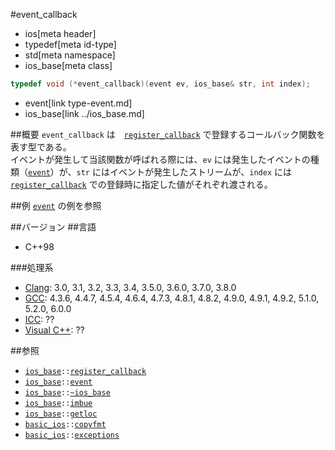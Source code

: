 #event_callback
* ios[meta header]
* typedef[meta id-type]
* std[meta namespace]
* ios_base[meta class]

```cpp
typedef void (*event_callback)(event ev, ios_base& str, int index);
```
* event[link type-event.md]
* ios_base[link ../ios_base.md]

##概要
`event_callback` は　[`register_callback`](register_callback.md) で登録するコールバック関数を表す型である。  
イベントが発生して当該関数が呼ばれる際には、`ev` には発生したイベントの種類（[`event`](type-event.md)）が、`str` にはイベントが発生したストリームが、`index` には [`register_callback`](register_callback.md) での登録時に指定した値がそれぞれ渡される。


##例
[`event`](type-event.md) の例を参照


##バージョン
##言語
- C++98

###処理系
- [Clang](/implementation.md#clang): 3.0, 3.1, 3.2, 3.3, 3.4, 3.5.0, 3.6.0, 3.7.0, 3.8.0
- [GCC](/implementation.md#gcc): 4.3.6, 4.4.7, 4.5.4, 4.6.4, 4.7.3, 4.8.1, 4.8.2, 4.9.0, 4.9.1, 4.9.2, 5.1.0, 5.2.0, 6.0.0
- [ICC](/implementation.md#icc): ??
- [Visual C++](/implementation.md#visual_cpp): ??


##参照
- [`ios_base`](../ios_base.md)`::`[`register_callback`](register_callback.md)
- [`ios_base`](../ios_base.md)`::`[`event`](type-event.md)
- [`ios_base`](../ios_base.md)`::`[`~ios_base`](op_destructor.md.nolink)
- [`ios_base`](../ios_base.md)`::`[`imbue`](imbue.md)
- [`ios_base`](../ios_base.md)`::`[`getloc`](getloc.md)
- [`basic_ios`](../basic_ios.md)`::`[`copyfmt`](../basic_ios/copyfmt.md.nolink)
- [`basic_ios`](../basic_ios.md)`::`[`exceptions`](../basic_ios/exceptions.md.nolink)
